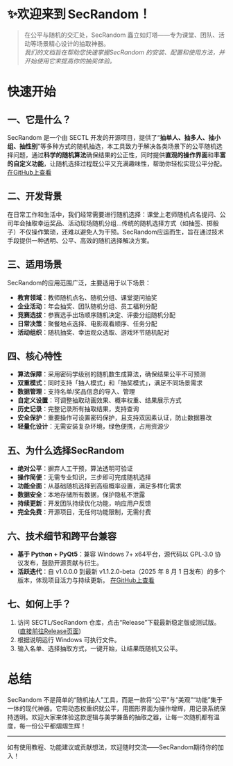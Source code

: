 # ✨欢迎来到 SecRandom！ 

<ArticleMetadata />

> 在公平与随机的交汇处，SecRandom 矗立如灯塔——专为课堂、团队、活动等场景精心设计的抽取神器。<br/>
> *我们的文档旨在帮助您快速掌握SecRandom 的安装、配置和使用方法，并开始使用它来提高你的抽奖体验。*

# 快速开始

## 一、它是什么？

SecRandom 是一个由 SECTL 开发的开源项目，提供了“**抽单人、抽多人、抽小组、抽性别**”等多种方式的随机抽选，本工具致力于解决各类场景下的公平随机选择问题，通过**科学的随机算法**确保结果的公正性，同时提供**直观的操作界面**和**丰富的自定义功能**，让随机选择过程既公平又充满趣味性，帮助你轻松实现公平分配。
[在GitHub上查看](https://github.com/SECTL/SecRandom)

## 二、开发背景
在日常工作和生活中，我们经常需要进行随机选择：课堂上老师随机点名提问、公司年会抽取幸运奖品、活动现场随机分组...传统的随机选择方式（如抽签、掷骰子）不仅操作繁琐，还难以避免人为干预。SecRandom应运而生，旨在通过技术手段提供一种透明、公平、高效的随机选择解决方案。

## 三、适用场景
SecRandom的应用范围广泛，主要适用于以下场景：
- **教育领域**：教师随机点名、随机分组、课堂提问抽奖
- **企业活动**：年会抽奖、团队随机分组、员工福利分配
- **竞赛选拔**：参赛选手出场顺序随机决定、评委分组随机分配
- **日常决策**：聚餐地点选择、电影观看顺序、任务分配
- **活动组织**：随机抽奖、幸运观众选取、游戏环节随机配对

## 四、核心特性
- **算法保障**：采用密码学级别的随机数生成算法，确保结果公平不可预测
- **双重模式**：同时支持「抽人模式」和「抽奖模式」，满足不同场景需求
- **数据管理**：支持名单/奖品信息的导入、管理
- **自定义设置**：可调整抽取动画效果、概率权重、结果展示方式
- **历史记录**：完整记录所有抽取结果，支持查询
- **安全保护**：重要操作可设置密码保护，且支持双因素认证，防止数据篡改
- **轻量化设计**：无需安装复杂环境，绿色便携，占用资源少

## 五、为什么选择SecRandom
- **绝对公平**：摒弃人工干预，算法透明可验证
- **操作简便**：无需专业知识，三步即可完成随机选择
- **功能全面**：从基础随机选择到高级概率设置，满足多样化需求
- **数据安全**：本地存储所有数据，保护隐私不泄露
- **持续更新**：开发团队持续优化功能，响应用户反馈
- **完全免费**：开源项目，无任何功能限制，无需付费


## 六、技术细节和跨平台兼容

* **基于 Python + PyQt5**：兼容 Windows 7+ x64平台，源代码以 GPL‑3.0 协议发布，鼓励开源贡献与衍生。
* **活跃迭代**：自 v1.0.0.0 到最新 v1.1.2.0-beta（2025 年 8 月 1 日发布）的多个版本，体现项目活力与持续更新。
[在GitHub上查看](https://github.com/SECTL/SecRandom)


## 七、如何上手？

1. 访问 SECTL/SecRandom 仓库，点击“Release”下载最新稳定版或测试版。([直接前往Release页面](https://github.com/SECTL/SecRandom/releases))
2. 根据说明运行 Windows 可执行文件。
3. 输入名单、选择抽取方式，一键开始，让结果既随机又公平。


# 总结

SecRandom 不是简单的“随机抽人”工具，而是一款将“公平”与“美观”“功能”集于一体的现代神器。它用动态权重织就公平，用图形界面为操作增辉，用记录系统保持透明。欢迎大家来体验这款逻辑与美学兼备的抽取之器，让每一次随机都有温度，每一份公平都熠熠生辉！

---

如有使用教程、功能建议或贡献想法，欢迎随时交流——SecRandom期待你的加入！


